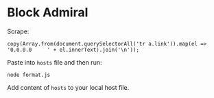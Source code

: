 # Block Admiral

Scrape:

```
copy(Array.from(document.querySelectorAll('tr a.link')).map(el => '0.0.0.0     ' + el.innerText).join('\n'));
```

Paste into `hosts` file and then run:

```
node format.js
```

Add content of `hosts` to your local host file.
